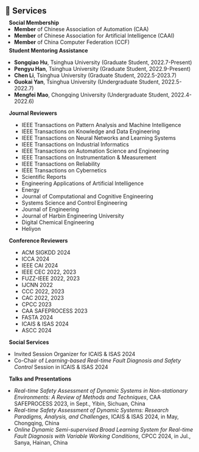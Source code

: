 <h1 id="services"></h1>

<h2 style="margin: 60px 0px 10px;">📜 Services</h2>

<h4 style="margin:0 10px 0;">Social Membership</h4>

<ul style="margin:0 0 5px;">
  <li><autocolor><strong>Member</strong> of Chinese Association of Automation (CAA)</autocolor></li>
  <li><autocolor><strong>Member</strong> of Chinese Association for Artificial Intelligence (CAAI)</autocolor></li> 
    <li><autocolor><strong>Member</strong> of China Computer Federation (CCF)</autocolor></li>  
</ul>

<h4 style="margin:0 10px 0;">Student Mentoring Assistance</h4>

* **Songqiao Hu**,  Tsinghua University (Graduate Student, 2022.7-Present)
* **Pengyu Han**, Tsinghua University  (Graduate Student, 2022.9-Present)
* **Chen Li**, Tsinghua University (Graduate Student, 2022.5-2023.7)
* **Guokai Yan**, Tsinghua University (Undergraduate Student, 2022.5-2022.7)
* **Mengfei Mao**, Chongqing University (Undergraduate Student, 2022.4-2022.6)


<h4 style="margin:0 10px 0;">Journal Reviewers</h4>
<ul style="list-style-type:disc; margin-left:20px;">
    <li>IEEE Transactions on Pattern Analysis and Machine Intelligence</li>
    <li>IEEE Transactions on Knowledge and Data Engineering</li>
    <li>IEEE Transactions on Neural Networks and Learning Systems</li>
    <li>IEEE Transactions on Industrial Informatics</li>
    <li>IEEE Transactions on Automation Science and Engineering</li>
    <li>IEEE Transactions on Instrumentation & Measurement</li>
    <li>IEEE Transactions on Reliability</li>
    <li>IEEE Transactions on Cybernetics</li>
    <li>Scientific Reports</li>
    <li>Engineering Applications of Artificial Intelligence</li>
    <li>Energy</li>
    <li>Journal of Computational and Cognitive Engineering </li>
    <li>Systems Science and Control Engineering</li>
    <li>Journal of Engineering</li>
    <li>Journal of Harbin Engineering University</li>
    <li>Digital Chemical Engineering</li>
    <li>Heliyon</li>
</ul>

<h4 style="margin:0 10px 0;">Conference Reviewers</h4>
<ul style="list-style-type:disc; margin-left:20px;">
    <li>ACM SIGKDD 2024</li>
    <li>ICCA 2024</li>
    <li>IEEE CAI 2024</li>
    <li>IEEE CEC 2022, 2023</li>
    <li>FUZZ-IEEE 2022, 2023</li>
    <li>IJCNN 2022</li>
    <li>CCC 2022, 2023</li>
    <li>CAC 2022, 2023</li>
    <li>CPCC 2023</li>
    <li>CAA SAFEPROCESS 2023</li>
    <li>FASTA 2024</li>
    <li>ICAIS & ISAS 2024</li>
    <li>ASCC 2024</li>
</ul>

<h4 style="margin:0 10px 0;">Social Services</h4>

* Invited Session Organizer for ICAIS & ISAS  2024
* Co-Chair of *Learning-based Real-time Fault Diagnosis and Safety Control* Session in ICAIS & ISAS  2024

<h4 style="margin:0 10px 0;">Talks and Presentations</h4>

* *Real-time Safety Assessment of Dynamic Systems in Non-stationary Environments: A Review of Methods and Techniques*,  CAA SAFEPROCESS 2023, in Sept., Yibin, Sichuan, China
* *Real-time Safety Assessment of Dynamic Systems: Research Paradigms, Analysis, and Challenges*, ICAIS & ISAS 2024, in May, Chongqing, China
* *Online Dynamic Semi-supervised Broad Learning System for Real-time Fault Diagnosis with Variable Working Conditions*, CPCC 2024, in Jul., Sanya, Hainan, China









